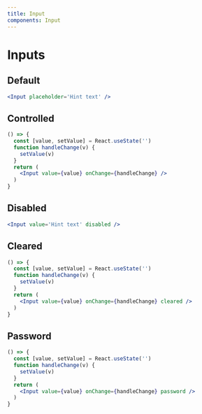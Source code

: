 ```yaml
---
title: Input
components: Input
---
```


# Inputs

## Default

```jsx
<Input placeholder='Hint text' />
```

## Controlled

```jsx
() => {
  const [value, setValue] = React.useState('')
  function handleChange(v) {
    setValue(v)
  }
  return (
    <Input value={value} onChange={handleChange} />
  )
}
```

## Disabled

```jsx
<Input value='Hint text' disabled />
```

## Cleared

```jsx
() => {
  const [value, setValue] = React.useState('')
  function handleChange(v) {
    setValue(v)
  }
  return (
    <Input value={value} onChange={handleChange} cleared />
  )
}
```

## Password

```jsx
() => {
  const [value, setValue] = React.useState('')
  function handleChange(v) {
    setValue(v)
  }
  return (
    <Input value={value} onChange={handleChange} password />
  )
}
```
